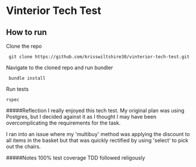 # Vinterior Tech Test

## How to run
Clone the repo
```
 git clone https://github.com/krisswiltshire30/vinterior-tech-test.git
```
Navigate to the cloned repo and run bundler
```
 bundle install
```
Run tests
```
rspec
```

#####Reflection
I really enjoyed this tech test. My original plan was using Postgres, but I decided against it as I thought I may have been overcomplicating the requirements for the task.

I ran into an issue where my 'multibuy' method was applying the discount to all items in the basket but that was quickly rectified by using 'select' to pick out the chairs.

#####Notes
100% test coverage
TDD followed religously

